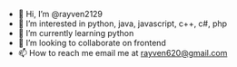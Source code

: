 - 👋 Hi, I’m @rayven2129
- 👀 I’m interested in python, java, javascript, c++, c#, php
- 🌱 I’m currently learning python
- 💞️ I’m looking to collaborate on frontend
- 📫 How to reach me email me at rayven620@gmail.com

<!---
rayven2129/rayven2129 is a ✨ special ✨ repository because its `README.md` (this file) appears on your GitHub profile.
You can click the Preview link to take a look at your changes.
--->
